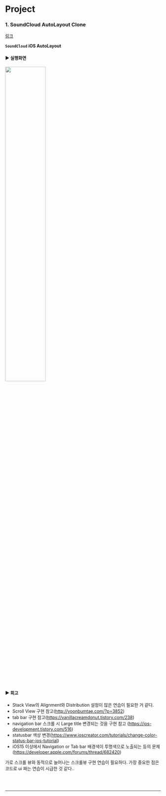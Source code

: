 # Project

### 1.  SoundCloud AutoLayout Clone 
[링크](https://github.com/kimkyuchul/rc-ios/tree/main/SoundCloud)

**`SoundCloud` iOS AutoLayout**

#### ▶︎ 실행화면
<img src="https://github.com/kimkyuchul/rc-ios/blob/main/GIF/SoundCloud.gif" width="51%"/>

#### ▶︎ 회고

- Stack View의 Alignment와 Distribution 설정이 많은 연습이 필요한 거 같다.
- Scroll View 구현 참고(http://yoonbumtae.com/?p=3852)
- tab bar 구현 참고(https://vanillacreamdonut.tistory.com/238)
- navigation bar 스크롤 시 Large title 변경되는 것을 구현 참고 (https://ios-development.tistory.com/516)
- statusbar 색상 변경(https://www.ioscreator.com/tutorials/change-color-status-bar-ios-tutorial)
- iOS15 이상에서 Navigation or Tab bar 배경색이 투명색으로 노출되는 등의 문제 (https://developer.apple.com/forums/thread/682420)
                                      
가로 스크롤 뷰와 동적으로 늘어나는 스크롤뷰 구현 연습이 필요하다.
가장 중요한 점은 코드로 ui 짜는 연습이 시급한 것 같다..



<br></br>

-------------------------------------------------------
<br></br>
